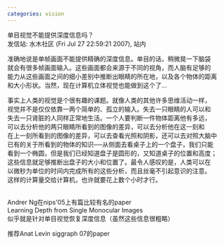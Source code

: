 ```yaml
---
categories: vision
---
```

<p>单目视觉不能提供深度信息吗？<br>发信站: 水木社区 (Fri Jul 27 22:59:21 2007), 站内</p>
<p>准确地说是单帧画面不能提供精确的深度信息。单目的话，稍微晃一下脑袋<br>就会有很多帧画面输入。这些画面都会来源于不同的视角，而人脑有足够的<br>能力从这些画面之间的细小差别中推断出眼睛的所在地，以及各个物体的距离<br>和大小形状。当然，现在计算机立体视觉也能做到这个了...</p>
<p>事实上人类的视觉是个很有趣的课题。就像人类的其他许多思维活动一样，<br>视觉并不是仅仅依靠一两个简单的、孤立的输入。失去一只眼睛的人可以和<br>失去一只肾脏的人同样正常地生活。一个人要判断一件物体距离他有多远，<br>可以去分析他的两只眼睛所看到的图像的差异，可以去分析他在这一刻和<br>在上一刻所看到的图像的差异，可以去查看光照和阴影，还可以去对照大脑中<br>已有的关于所看到的物体的知识──从侧面去看桌子上的一个盘子，我们只能<br>看到一个椭圆，但是我们已经知道盘子是圆形的，又知道桌子的位置和高度；<br>这些信息就足够推断出盘子的大小和位置了。最令人感叹的是，人类可以在<br>以微秒为单位的时间内完成所有的这些分析，而且丝毫不引起意识的注意。<br>这样的计算量交给计算机，也许就要花上数个小时才行。</p>
<p><br>Andrer Ng在nips'05上有篇比较有名的paper<br>Learning Depth from Single Monocular Images<br>似乎就是针对单目视觉恢复深度信息（虽然这些信息很粗略）</p>
<p>推荐Anat Levin siggraph 07的paper<br></p>
